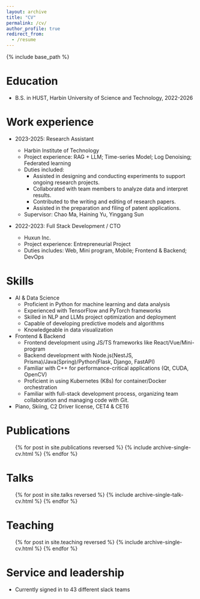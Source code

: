 ```yaml
---
layout: archive
title: "CV"
permalink: /cv/
author_profile: true
redirect_from:
  - /resume
---
```


{% include base_path %}

Education
======
<!-- * Ph.D in Version Control Theory, GitHub University, 2018 (expected)
* M.S. in Jekyll, GitHub University, 2026- -->
* B.S. in HUST, Harbin University of Science and Technology, 2022-2026

Work experience
======


* 2023-2025: Research Assistant
  * Harbin Institute of Technology
  * Project experience: RAG + LLM; Time-series Model; Log Denoising; Federated learning
  * Duties included: 
    * Assisted in designing and conducting experiments to support ongoing research projects.
    * Collaborated with team members to analyze data and interpret results.
    * Contributed to the writing and editing of research papers.
    * Assisted in the preparation and filing of patent applications.
  * Supervisor: Chao Ma, Haining Yu, Yinggang Sun


* 2022-2023: Full Stack Development / CTO
  * Huxun Inc.
  * Project experience: Entrepreneurial Project
  * Duties includes: Web, Mini program, Mobile; Frontend & Backend; DevOps

Skills
======
* AI & Data Science
  * Proficient in Python for machine learning and data analysis
  * Experienced with TensorFlow and PyTorch frameworks
  * Skilled in NLP and LLMs project optimization and deployment
  * Capable of developing predictive models and algorithms
  * Knowledgeable in data visualization
* Frontend & Backend
  * Frontend development using JS/TS frameworks like React/Vue/Mini-program
  * Backend development with Node.js(NestJS, Prisma)/Java(Spring)/Python(Flask, Django, FastAPI)
  * Familiar with C++ for performance-critical applications (Qt, CUDA, OpenCV)
  * Proficient in using Kubernetes (K8s) for container/Docker orchestration
  * Familiar with full-stack development process, organizing team collaboration and managing code with Git.
* Piano, Skiing, C2 Driver license, CET4 & CET6

Publications
======
  <ul>{% for post in site.publications reversed %}
    {% include archive-single-cv.html %}
  {% endfor %}</ul>
  
Talks
======
  <ul>{% for post in site.talks reversed %}
    {% include archive-single-talk-cv.html  %}
  {% endfor %}</ul>
  
Teaching
======
  <ul>{% for post in site.teaching reversed %}
    {% include archive-single-cv.html %}
  {% endfor %}</ul>
  
Service and leadership
======
* Currently signed in to 43 different slack teams
